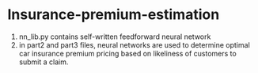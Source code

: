 # Insurance-premium-estimation
  1) nn_lib.py contains self-written feedforward neural network
  2) in part2 and part3 files, neural networks are used to determine optimal car insurance premium pricing based on likeliness of customers       to submit a claim.
